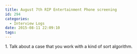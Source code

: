 ```yaml
---
title: August 7th RIP Entertainment Phone screening
id: 294
categories:
  - Interview Logs
date: 2015-08-11 22:09:10
tags:
---
```


1\. Talk about a case that you work with a kind of sort algorithm.